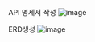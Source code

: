 API 명세서 작성
![image](https://github.com/user-attachments/assets/91033441-935a-4ae0-857a-b154b4a5ffd7)

ERD생성
![image](https://github.com/user-attachments/assets/1d34cc67-becf-454f-9be5-1fd60280c73c)
